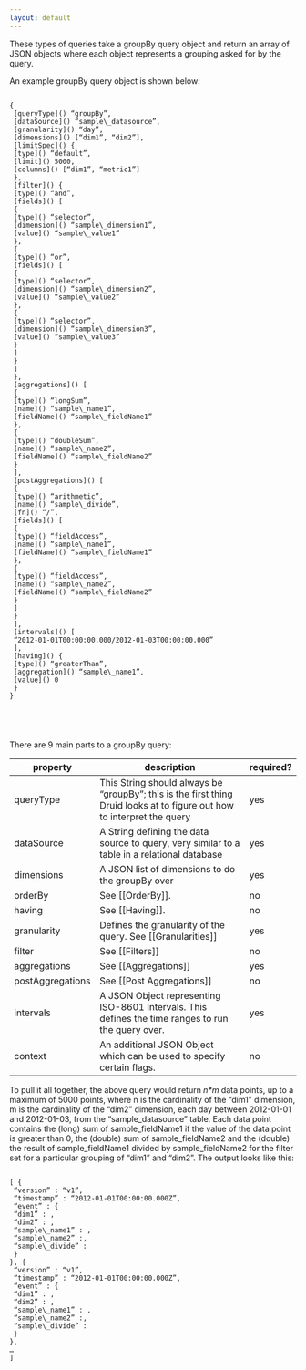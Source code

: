 ```yaml
---
layout: default
---
```

These types of queries take a groupBy query object and return an array of JSON objects where each object represents a grouping asked for by the query.

An example groupBy query object is shown below:

<pre>
<code>
{
 [queryType]() “groupBy”,
 [dataSource]() “sample\_datasource”,
 [granularity]() “day”,
 [dimensions]() [“dim1”, “dim2”],
 [limitSpec]() {
 [type]() “default”,
 [limit]() 5000,
 [columns]() [“dim1”, “metric1”]
 },
 [filter]() {
 [type]() “and”,
 [fields]() [
 {
 [type]() “selector”,
 [dimension]() “sample\_dimension1”,
 [value]() “sample\_value1”
 },
 {
 [type]() “or”,
 [fields]() [
 {
 [type]() “selector”,
 [dimension]() “sample\_dimension2”,
 [value]() “sample\_value2”
 },
 {
 [type]() “selector”,
 [dimension]() “sample\_dimension3”,
 [value]() “sample\_value3”
 }
 ]
 }
 ]
 },
 [aggregations]() [
 {
 [type]() “longSum”,
 [name]() “sample\_name1”,
 [fieldName]() “sample\_fieldName1”
 },
 {
 [type]() “doubleSum”,
 [name]() “sample\_name2”,
 [fieldName]() “sample\_fieldName2”
 }
 ],
 [postAggregations]() [
 {
 [type]() “arithmetic”,
 [name]() “sample\_divide”,
 [fn]() “/”,
 [fields]() [
 {
 [type]() “fieldAccess”,
 [name]() “sample\_name1”,
 [fieldName]() “sample\_fieldName1”
 },
 {
 [type]() “fieldAccess”,
 [name]() “sample\_name2”,
 [fieldName]() “sample\_fieldName2”
 }
 ]
 }
 ],
 [intervals]() [
 “2012-01-01T00:00:00.000/2012-01-03T00:00:00.000”
 ],
 [having]() {
 [type]() “greaterThan”,
 [aggregation]() “sample\_name1”,
 [value]() 0
 }
}

</pre>
</code>

There are 9 main parts to a groupBy query:

|property|description|required?|
|--------|-----------|---------|
|queryType|This String should always be “groupBy”; this is the first thing Druid looks at to figure out how to interpret the query|yes|
|dataSource|A String defining the data source to query, very similar to a table in a relational database|yes|
|dimensions|A JSON list of dimensions to do the groupBy over|yes|
|orderBy|See [[OrderBy]].|no|
|having|See [[Having]].|no|
|granularity|Defines the granularity of the query. See [[Granularities]]|yes|
|filter|See [[Filters]]|no|
|aggregations|See [[Aggregations]]|yes|
|postAggregations|See [[Post Aggregations]]|no|
|intervals|A JSON Object representing ISO-8601 Intervals. This defines the time ranges to run the query over.|yes|
|context|An additional JSON Object which can be used to specify certain flags.|no|

To pull it all together, the above query would return *n\*m* data points, up to a maximum of 5000 points, where n is the cardinality of the “dim1” dimension, m is the cardinality of the “dim2” dimension, each day between 2012-01-01 and 2012-01-03, from the “sample\_datasource” table. Each data point contains the (long) sum of sample\_fieldName1 if the value of the data point is greater than 0, the (double) sum of sample\_fieldName2 and the (double) the result of sample\_fieldName1 divided by sample\_fieldName2 for the filter set for a particular grouping of “dim1” and “dim2”. The output looks like this:

<pre>
<code>
[ {
 “version” : “v1”,
 “timestamp” : “2012-01-01T00:00:00.000Z”,
 “event” : {
 “dim1” : <some_dim1_value>,
 “dim2” : <some_dim2_value>,
 “sample\_name1” : <some_sample_name1_value>,
 “sample\_name2” :<some_sample_name2_value>,
 “sample\_divide” : <some_sample_divide_value>
 }
}, {
 “version” : “v1”,
 “timestamp” : “2012-01-01T00:00:00.000Z”,
 “event” : {
 “dim1” : <some_other_dim1_value>,
 “dim2” : <some_other_dim2_value>,
 “sample\_name1” : <some_other_sample_name1_value>,
 “sample\_name2” :<some_other_sample_name2_value>,
 “sample\_divide” : <some_other_sample_divide_value>
 }
},
…
]

</pre>
</code>
